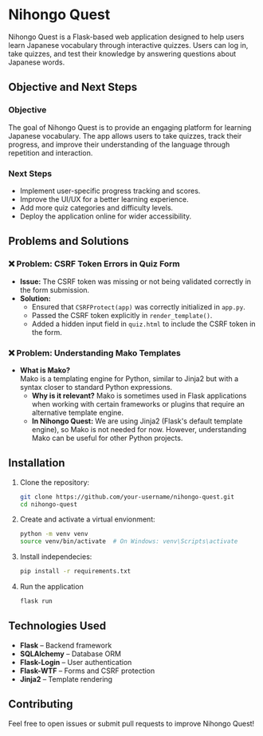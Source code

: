 # Nihongo Quest  

Nihongo Quest is a Flask-based web application designed to help users learn Japanese vocabulary through interactive quizzes. Users can log in, take quizzes, and test their knowledge by answering questions about Japanese words.

## Objective and Next Steps  

### Objective  
The goal of Nihongo Quest is to provide an engaging platform for learning Japanese vocabulary. The app allows users to take quizzes, track their progress, and improve their understanding of the language through repetition and interaction.

### Next Steps  
- Implement user-specific progress tracking and scores.  
- Improve the UI/UX for a better learning experience.  
- Add more quiz categories and difficulty levels.  
- Deploy the application online for wider accessibility.  

## Problems and Solutions  

### ❌ **Problem: CSRF Token Errors in Quiz Form**  
- **Issue:** The CSRF token was missing or not being validated correctly in the form submission.  
- **Solution:**  
  - Ensured that `CSRFProtect(app)` was correctly initialized in `app.py`.  
  - Passed the CSRF token explicitly in `render_template()`.  
  - Added a hidden input field in `quiz.html` to include the CSRF token in the form.  

### ❌ **Problem: Understanding Mako Templates**  
- **What is Mako?**  
  Mako is a templating engine for Python, similar to Jinja2 but with a syntax closer to standard Python expressions.  
  - **Why is it relevant?** Mako is sometimes used in Flask applications when working with certain frameworks or plugins that require an alternative template engine.  
  - **In Nihongo Quest:** We are using Jinja2 (Flask's default template engine), so Mako is not needed for now. However, understanding Mako can be useful for other Python projects.  

## Installation  

1. Clone the repository:  
   ```sh
   git clone https://github.com/your-username/nihongo-quest.git
   cd nihongo-quest
   ```

2. Create and activate a virtual envionment:
   ```sh
   python -m venv venv
   source venv/bin/activate  # On Windows: venv\Scripts\activate

   ```

3. Install independecies:
   ```sh
   pip install -r requirements.txt

   ```
4. Run the application
   ```sh
   flask run

   ```

## Technologies Used  

- **Flask** – Backend framework  
- **SQLAlchemy** – Database ORM  
- **Flask-Login** – User authentication  
- **Flask-WTF** – Forms and CSRF protection  
- **Jinja2** – Template rendering  

## Contributing  

Feel free to open issues or submit pull requests to improve Nihongo Quest!  

